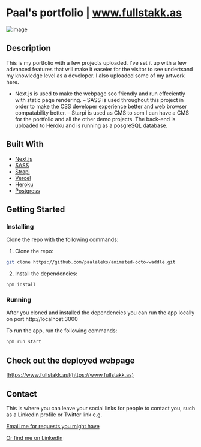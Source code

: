 # Paal's portfolio | www.fullstakk.as

![image](https://res.cloudinary.com/paalaleks/image/upload/v1671388770/Screenshot_2022-12-18_at_19.38.36_ckw2b2.png)

## Description

This is my portfolio with a few projects uploaded. I've set it up with a few advanced features that will make it easeier for the visitor to see undertsand my knowledge level as a developer. I also uploaded some of my artwork here.

- Next.js is used to make the webpage seo friendly and run effeciently with static page rendering.
  – SASS is used throughout this project in order to make the CSS developer experience better and web browser compatability better.
  – Starpi is used as CMS to som I can have a CMS for the portfolio and all the other demo projects. The back-end is uploaded to Heroku and is running as a posgreSQL database.

## Built With

- [Next.js](https://nextjs.org/)
- [SASS](https://sass-lang.com/)
- [Strapi](https://strapi.io/)
- [Vercel](https://vercel.com/)
- [Heroku](https://heroku.com/)
- [Postgress](http://postgressql.org/)

## Getting Started

### Installing

Clone the repo with the following commands:

1. Clone the repo:

```bash
git clone https://github.com/paalaleks/animated-octo-waddle.git
```

2. Install the dependencies:

```
npm install
```

### Running

After you cloned and installed the dependencies you can run the app locally on port http://localhost:3000

To run the app, run the following commands:

```bash
npm run start
```

## Check out the deployed webpage

[https://www.fullstakk.as](https://www.fullstakk.as)

## Contact

This is where you can leave your social links for people to contact you, such as a LinkedIn profile or Twitter link e.g.

[Email me for requests you might have](mailto:paalaleks@hotmail.com)

[Or find me on LinkedIn](www.linkedin.com/in/fullstakk)
